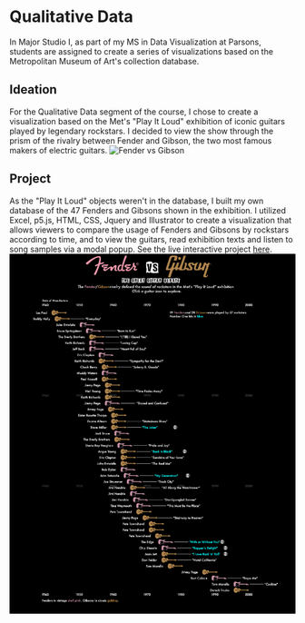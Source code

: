 # Qualitative Data

In Major Studio I, as part of my MS in Data Visualization at Parsons, students are assigned to create a series of visualizations based on the Metropolitan Museum of Art's collection database. 

## Ideation 

For the Qualitative Data segment of the course, I chose to create a visualization based on the Met's "Play It Loud" exhibition of iconic guitars played by legendary rockstars. I decided to view the show through the prism of the rivalry between Fender and Gibson, the two most famous makers of electric guitars. 
![Fender vs Gibson](https://github.com/dangrunebaum/dangrunebaum.github.io/blob/master/met-qual/FENDER_VS_GIBSON_SKETCH.png)

## Project 

 As the "Play It Loud" objects weren't in the database, I built my own database of the 47 Fenders and Gibsons shown in the exhibition. I utilized Excel, p5.js, HTML, CSS, Jquery and Illustrator to create a visualization that allows viewers to compare the usage of Fenders and Gibsons by rockstars according to time, and to view the guitars, read exhibition texts and listen to song samples via a modal popup. See the live interactive project [here](https://dangrunebaum.github.io/met-qual/).
 ![Fender vs Gibson](https://github.com/dangrunebaum/dangrunebaum.github.io/blob/master/met-qual/FENDER_VS_GIBSON_FINAL.png)

